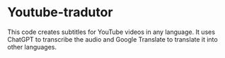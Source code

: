 # Youtube-tradutor
This code creates subtitles for YouTube videos in any language. It uses ChatGPT to transcribe the audio and Google Translate to translate it into other languages.
